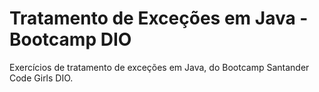 # Tratamento de Exceções em Java - Bootcamp DIO

Exercícios de tratamento de exceções em Java, do Bootcamp Santander Code Girls DIO.
